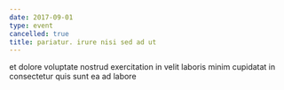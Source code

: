 ```yaml
---
date: 2017-09-01
type: event
cancelled: true
title: pariatur. irure nisi sed ad ut
---
```

et dolore voluptate nostrud exercitation in velit laboris minim cupidatat in consectetur quis sunt ea ad labore